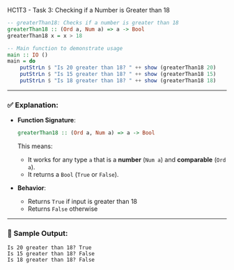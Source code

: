 HC1T3 - Task 3: Checking if a Number is Greater than 18

```haskell
-- greaterThan18: Checks if a number is greater than 18
greaterThan18 :: (Ord a, Num a) => a -> Bool
greaterThan18 x = x > 18

-- Main function to demonstrate usage
main :: IO ()
main = do
    putStrLn $ "Is 20 greater than 18? " ++ show (greaterThan18 20)
    putStrLn $ "Is 15 greater than 18? " ++ show (greaterThan18 15)
    putStrLn $ "Is 18 greater than 18? " ++ show (greaterThan18 18)
```

---

### ✅ Explanation:

* **Function Signature**:

  ```haskell
  greaterThan18 :: (Ord a, Num a) => a -> Bool
  ```

  This means:

  * It works for any type `a` that is a **number** (`Num a`) and **comparable** (`Ord a`).
  * It returns a `Bool` (`True` or `False`).

* **Behavior**:

  * Returns `True` if input is greater than 18
  * Returns `False` otherwise

---

### 🧪 Sample Output:

```
Is 20 greater than 18? True
Is 15 greater than 18? False
Is 18 greater than 18? False
```
